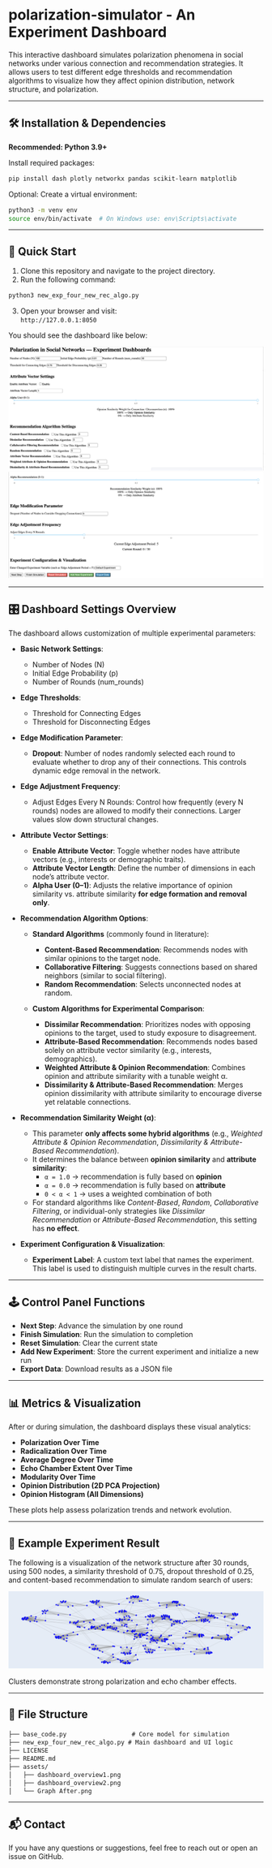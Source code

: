 # polarization-simulator - An Experiment Dashboard

This interactive dashboard simulates polarization phenomena in social networks under various connection and recommendation strategies. It allows users to test different edge thresholds and recommendation algorithms to visualize how they affect opinion distribution, network structure, and polarization.

---

## 🛠 Installation & Dependencies

**Recommended: Python 3.9+**

Install required packages:

```bash
pip install dash plotly networkx pandas scikit-learn matplotlib
```

Optional: Create a virtual environment:

```bash
python3 -m venv env
source env/bin/activate  # On Windows use: env\Scripts\activate
```

---

## 🚀 Quick Start

1. Clone this repository and navigate to the project directory.
2. Run the following command:

```bash
python3 new_exp_four_new_rec_algo.py
```

3. Open your browser and visit:  
   `http://127.0.0.1:8050`

You should see the dashboard like below:

![Dashboard Overview 1](assets/dashboard_overview1.png)  
![Dashboard Overview 2](assets/dashboard_overview2.png)

---

## 🎛 Dashboard Settings Overview

The dashboard allows customization of multiple experimental parameters:

- **Basic Network Settings**:
  - Number of Nodes (N)
  - Initial Edge Probability (p)
  - Number of Rounds (num_rounds)

- **Edge Thresholds**:
  - Threshold for Connecting Edges
  - Threshold for Disconnecting Edges

- **Edge Modification Parameter**:
  - **Dropout**: Number of nodes randomly selected each round to evaluate whether to drop any of their connections. This controls dynamic edge removal in the network.

- **Edge Adjustment Frequency**:
  - Adjust Edges Every N Rounds: Control how frequently (every N rounds) nodes are allowed to modify their connections. Larger values slow down structural changes.

- **Attribute Vector Settings**:
  - **Enable Attribute Vector**: Toggle whether nodes have attribute vectors (e.g., interests or demographic traits).
  - **Attribute Vector Length**: Define the number of dimensions in each node’s attribute vector.
  - **Alpha User (0–1)**: Adjusts the relative importance of opinion similarity vs. attribute similarity **for edge formation and removal only**.

- **Recommendation Algorithm Options**:
  - **Standard Algorithms** (commonly found in literature):
    - **Content-Based Recommendation**: Recommends nodes with similar opinions to the target node.
    - **Collaborative Filtering**: Suggests connections based on shared neighbors (similar to social filtering).
    - **Random Recommendation**: Selects unconnected nodes at random.

  - **Custom Algorithms for Experimental Comparison**:
    - **Dissimilar Recommendation**: Prioritizes nodes with opposing opinions to the target, used to study exposure to disagreement.
    - **Attribute-Based Recommendation**: Recommends nodes based solely on attribute vector similarity (e.g., interests, demographics).
    - **Weighted Attribute & Opinion Recommendation**: Combines opinion and attribute similarity with a tunable weight α.
    - **Dissimilarity & Attribute-Based Recommendation**: Merges opinion dissimilarity with attribute similarity to encourage diverse yet relatable connections.

- **Recommendation Similarity Weight (α)**:
  - This parameter **only affects some hybrid algorithms** (e.g., *Weighted Attribute & Opinion Recommendation*, *Dissimilarity & Attribute-Based Recommendation*).
  - It determines the balance between **opinion similarity** and **attribute similarity**:
    - `α = 1.0` → recommendation is fully based on **opinion**
    - `α = 0.0` → recommendation is fully based on **attribute**
    - `0 < α < 1` → uses a weighted combination of both
  - For standard algorithms like *Content-Based*, *Random*, *Collaborative Filtering*, or individual-only strategies like *Dissimilar Recommendation* or *Attribute-Based Recommendation*, this setting has **no effect**.

- **Experiment Configuration & Visualization**:
  - **Experiment Label**: A custom text label that names the experiment. This label is used to distinguish multiple curves in the result charts.

---

## 🕹 Control Panel Functions

- **Next Step**: Advance the simulation by one round
- **Finish Simulation**: Run the simulation to completion
- **Reset Simulation**: Clear the current state
- **Add New Experiment**: Store the current experiment and initialize a new run
- **Export Data**: Download results as a JSON file

---

## 📊 Metrics & Visualization

After or during simulation, the dashboard displays these visual analytics:

- **Polarization Over Time**
- **Radicalization Over Time**
- **Average Degree Over Time**
- **Echo Chamber Extent Over Time**
- **Modularity Over Time**
- **Opinion Distribution (2D PCA Projection)**
- **Opinion Histogram (All Dimensions)**

These plots help assess polarization trends and network evolution.

---

## 🧪 Example Experiment Result

The following is a visualization of the network structure after 30 rounds, using 500 nodes, a similarity threshold of 0.75, dropout threshold of 0.25, and content-based recommendation to simulate random search of users:

![Final Network Graph](assets/Graph%20After.png)

Clusters demonstrate strong polarization and echo chamber effects.

---

## 📁 File Structure

```
├── base_code.py                  # Core model for simulation
├── new_exp_four_new_rec_algo.py # Main dashboard and UI logic
├── LICENSE
├── README.md
├── assets/
│   ├── dashboard_overview1.png
│   ├── dashboard_overview2.png
│   └── Graph After.png
```

---

## 📬 Contact

If you have any questions or suggestions, feel free to reach out or open an issue on GitHub.
